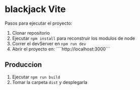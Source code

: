 # blackjack Vite 

Pasos para ejecutar el proyecto:

1. Clonar repositorio
2. Ejecutar ```npm install``` para reconstruir los modulos de node
3. Correr el devServer en ```npm run dev```
4. Abrir el proyecto en: ````http://localhost:3000```

## Produccion

1. Ejecutar ```npm run build```
2. Tomar la carpeta ```dist``` y desplegarla